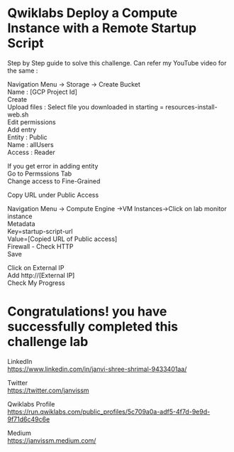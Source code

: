 # Qwiklabs Deploy a Compute Instance with a Remote Startup Script
Step by Step guide to solve this challenge. Can refer my YouTube video for the same :                

Navigation Menu -> Storage -> Create Bucket               
Name : [GCP Project Id]                     
Create                                                                              
Upload files : Select file you downloaded in starting = resources-install-web.sh                       
Edit permissions                             
Add entry                 
Entity : Public                       
Name  : allUsers                  
Access : Reader         

If you get error in adding entity                             
Go to Permssions Tab                  
Change access to Fine-Grained                      
 
Copy URL under Public Access                                 

Navigation Menu -> Compute Engine ->VM Instances->Click on lab monitor instance                  
Metadata                
Key=startup-script-url                       
Value=[Copied URL of Public access]                       
Firewall - Check HTTP                            
Save                      

Click on External IP                    
Add http://[External IP]                      
Check My Progress      

# Congratulations! you have successfully completed this challenge lab

LinkedIn                           
https://www.linkedin.com/in/janvi-shree-shrimal-9433401aa/                                             

Twitter                               
https://twitter.com/janvissm                            

Qwiklabs Profile                       
https://run.qwiklabs.com/public_profiles/5c709a0a-adf5-4f7d-9e9d-9f71d6c49c6e                             

Medium                               
https://janvissm.medium.com/                          
